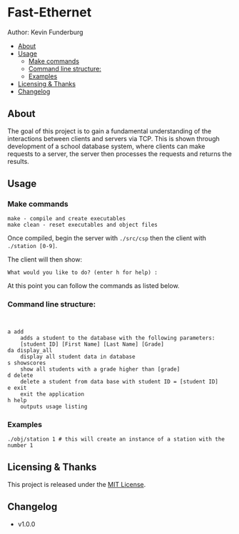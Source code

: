 # Fast-Ethernet

Author: Kevin Funderburg


<!-- TOC depthFrom:2 -->

- [About](#about)
- [Usage](#usage)
    - [Make commands](#make-commands)
    - [Command line structure:](#command-line-structure)
    - [Examples](#examples)
- [Licensing & Thanks](#licensing--thanks)
- [Changelog](#changelog)

<!-- /TOC -->


## About
The goal of this project is to gain a fundamental understanding of the interactions between clients and servers via TCP. This is shown through development of a school database system, where clients can make requests to a server, the server then processes the requests and returns the results.

## Usage

### Make commands

```shell
make - compile and create executables
make clean - reset executables and object files
```

Once compiled, begin the server with `./src/csp` then the client with `./station [0-9]`.

The client will then show:

    What would you like to do? (enter h for help) :

At this point you can follow the commands as listed below.

### Command line structure:

```


a add
    adds a student to the database with the following parameters:
    [student ID] [First Name] [Last Name] [Grade]
da display_all
    display all student data in database
s showscores
    show all students with a grade higher than [grade]
d delete
    delete a student from data base with student ID = [student ID]
e exit
    exit the application
h help
    outputs usage listing

```

### Examples
```shell
./obj/station 1 # this will create an instance of a station with the number 1
```


## Licensing & Thanks

This project is released under the [MIT License][mit].

## Changelog

- v1.0.0

[mit]: ./LICENSE.txt
